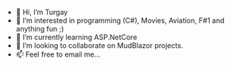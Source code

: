 - 👋 Hi, I’m Turgay
- 👀 I’m interested in programming (C#), Movies, Aviation, F#1 and anything fun ;)
- 🌱 I’m currently learning ASP.NetCore
- 💞️ I’m looking to collaborate on MudBlazor projects.
- 📫 Feel free to email me...

<!---
TurgayTurk/TurgayTurk is a ✨ special ✨ repository because its `README.md` (this file) appears on your GitHub profile.
You can click the Preview link to take a look at your changes.
--->
